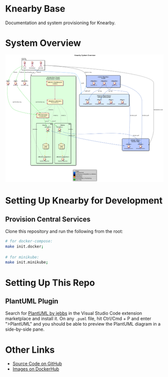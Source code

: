 # Knearby Base
Documentation and system provisioning for Knearby.

# System Overview
![Knearby System Overview](./out/system/Knearby%20System%20Overview.png)

# Setting Up Knearby for Development
## Provision Central Services
Clone this repository and run the following from the root:

```sh
# for docker-compose:
make init.docker;

# for minikube:
make init.minikube;
```

# Setting Up This Repo
## PlantUML Plugin
Search for [PlantUML by jebbs](https://marketplace.visualstudio.com/items?itemName=jebbs.plantuml) in the Visual Studio Code extension marketplace and install it. On any `.puml` file, hit Ctrl/Cmd + P and enter ">PlantUML" and you should be able to preview the PlantUML diagram in a side-by-side pane.

# Other Links
- [Source Code on GitHub](https://github.com/knearby)
- [Images on DockerHub](https://hub.docker.com/u/knearby/)

